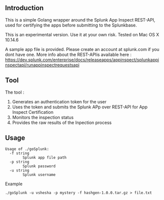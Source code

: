 ## Introduction

This is a simple Golang wrapper around the Splunk App Inspect REST-API, used for certifying the apps before submitting to the Splunkbase. 

This is an experimental version. Use it at your own risk. Tested on Mac OS X 10.14.6

A sample app file is provided. Please create an account at splunk.com if you dont have one. More info about the REST-APIis available here : https://dev.splunk.com/enterprise/docs/releaseapps/appinspect/splunkappinspectapi/runappinspectrequestsapi

## Tool

The tool :
1) Generates an authentication token for the user
2) Uses the token and submits the Splunk APp over REST-API for App Inspect Certification
3) Monitors the inspection status
4) Provides the raw results of the Inpection process

## Usage

```~/throw/goSplunk $ ./goSplunk -h
Usage of ./goSplunk:
  -f string
    	Splunk app file path
  -p string
    	Splunk password
  -u string
    	Splunk username
 ```
 
Example

```
./goSplunk -u vshesha -p mystery -f hashgen-1.0.0.tar.gz > file.txt
```
 
 
